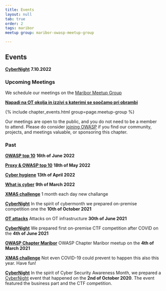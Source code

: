 ```yaml
---
title: Events
layout: null
tab: true
order: 2
tags: maribor
meetup group: maribor-owasp-meetup-group

---
```


## Events

**[CyberNight](https://cybernight.org)** **7.10.2022**

### Upcoming Meetings

We schedule our meetings on the [Maribor Meetup Group](https://www.meetup.com/maribor-owasp-meetup-group)

**[Napadi na OT okolja in izzivi s katerimi se soočamo pri obrambi](https://www.meetup.com/maribor-owasp-meetup-group/events/278974243/)**

{% include chapter_events.html group=page.meetup-group %}

Our meetings are open to the public, and you do not need to be a member to attend. Please do consider [joining OWASP](https://owasp.org/membership/) if you find our community, projects, and meetings valuable, or sponsoring this chapter.


### Past
**[OWASP top 10](https://www.meetup.com/maribor-owasp-meetup-group/events/286088739/)**   **16th of June 2022** 

**[Proxy & OWASP top 10](https://www.meetup.com/maribor-owasp-meetup-group/events/285689653/)**   **18th of May 2022** 

**[Cyber hygiene](https://www.meetup.com/maribor-owasp-meetup-group/events/285244587/)**  **13th of April 2022** 

**[What is cyber](https://www.meetup.com/maribor-owasp-meetup-group/events/284243055/)**   **9th of March 2022** 

**[XMAS challenge](https://1337.owasp.si)** 1 month each day new challange

**[CyberNight](https://cybernight.org)**  In the spirit of cybermonth we prepared on-premise competition one the **10th of October 2021** 

**[OT attacks](https://cybernight.org)** Attacks on OT infrastructure **30th of June 2021**  

**[CyberNight](https://cybernight.org)**  We prepared first on-premise CTF competition after COVID on the **4th of June 2021**  

**[OWASP Chapter Maribor](https://www.eventbrite.com/e/owasp-slovenia-virtual-meetup-tickets-142485390639)** OWASP Chapter Maribor meetup on the **4th of March 2021**

**[XMAS challenge](https://1337.owasp.si)** Not even COVID-19 could prevent to happen this also this year. Have fun! 

**[CyberNight](https://cybernight.org)**  In the spirit of Cyber Security Awareness Month, we prepared a [CyberNight](https://cybernight.org) event that happened on the **2nd of October 2020**. The event featured the business part and the CTF competition.
